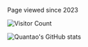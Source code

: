 
Page viewed since 2023

![Visitor Count](https://profile-counter.glitch.me/quantaosun/count.svg)

![Quantao's GitHub stats](https://github-readme-stats.vercel.app/api?username=quantaosun&show_icons=true&theme=radical)
